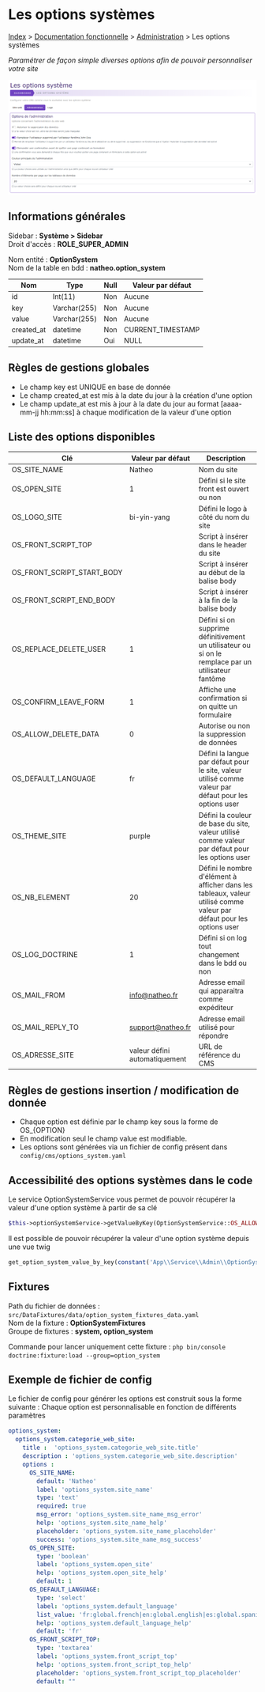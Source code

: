 # Les options systèmes

[Index](../../../../index.md) > [Documentation fonctionnelle](../../index.md) > [Administration](../index.md) > Les options systèmes

*Paramétrer de façon simple diverses options afin de pouvoir personnaliser votre site*

![Options Systèmes](../files/options_system/options_system.png)

## Informations générales
Sidebar : **Système > Sidebar**  
Droit d'accès : **ROLE_SUPER_ADMIN**

Nom entité : **OptionSystem**  
Nom de la table en bdd : **natheo.option_system**

| Nom        | 	Type         | 	Null | 	Valeur par défaut |
|------------|---------------|-------|--------------------|
| id         | 	Int(11)      | 	Non  | 	Aucune            |
| key        | 	Varchar(255) | 	Non  | 	Aucune            |
| value      | 	Varchar(255) | 	Non  | 	Aucune            |
| created_at | 	datetime     | 	Non	 | CURRENT_TIMESTAMP  |
| update_at  | 	datetime     | 	Oui  | 	NULL              |

## Règles de gestions globales
- Le champ key est UNIQUE en base de donnée
- Le champ created_at est mis à la date du jour à la création d'une option
- Le champ update_at est mis à jour à la date du jour au format [aaaa-mm-jj hh:mm:ss] à chaque modification de la valeur d'une option

## Liste des options disponibles

| Clé                         | 	Valeur par défaut            | 	Description                                                                                                           |
|-----------------------------|-------------------------------|------------------------------------------------------------------------------------------------------------------------|
| OS_SITE_NAME                | 	Natheo                       | 	Nom du site                                                                                                           |
| OS_OPEN_SITE                | 	1                            | 	Défini si le site front est ouvert ou non                                                                             |
| OS_LOGO_SITE                | 	bi-yin-yang                  | 	Défini le logo à côté du nom du site                                                                                  |
| OS_FRONT_SCRIPT_TOP         | 	                             | 	Script à insérer dans le header du site                                                                               |
| OS_FRONT_SCRIPT_START_BODY	 | 	                             | Script à insérer au début de la balise body                                                                            |
| OS_FRONT_SCRIPT_END_BODY    | 	                             | 	Script à insérer à la fin de la balise body                                                                           |
| OS_REPLACE_DELETE_USER      | 	1	                           | Défini si on supprime définitivement un utilisateur ou si on le remplace par un utilisateur fantôme                    |
| OS_CONFIRM_LEAVE_FORM       | 	1                            | 	Affiche une confirmation si on quitte un formulaire                                                                   |
| OS_ALLOW_DELETE_DATA        | 	0                            | 	Autorise ou non la suppression de données                                                                             |
| OS_DEFAULT_LANGUAGE         | 	fr                           | 	Défini la langue par défaut pour le site, valeur utilisé comme valeur par défaut pour les options user                |
| OS_THEME_SITE               | 	purple                       | 	Défini la couleur de base du site, valeur utilisé comme valeur par défaut pour les options user                       |
| OS_NB_ELEMENT               | 	20                           | 	Défini le nombre d'élément à afficher dans les tableaux, valeur utilisé comme valeur par défaut pour les options user |
| OS_LOG_DOCTRINE             | 	1                            | 	Défini si on log tout changement dans le bdd ou non                                                                   |
| OS_MAIL_FROM                | info@natheo.fr                | Adresse email qui apparaitra comme expéditeur                                                                          |
| OS_MAIL_REPLY_TO            | support@natheo.fr             | Adresse email utilisé pour répondre                                                                                    |
| OS_ADRESSE_SITE             | valeur défini automatiquement | URL de référence du CMS                                                                                                |

## Règles de gestions insertion / modification de donnée
- Chaque option est définie par le champ key sous la forme de OS_{OPTION}
- En modification seul le champ value est modifiable.
- Les options sont générées via un fichier de config présent dans ``config/cms/options_system.yaml``

## Accessibilité des options systèmes dans le code
Le service OptionSystemService vous permet de pouvoir récupérer la valeur d'une option système à partir de sa clé
``` php
$this->optionSystemService->getValueByKey(OptionSystemService::OS_ALLOW_DELETE_DATA);
```

Il est possible de pouvoir récupérer la valeur d'une option système depuis une vue twig

````php
get_option_system_value_by_key(constant('App\\Service\\Admin\\OptionSystemService::OS_SITE_NAME'))
````

## Fixtures
Path du fichier de données : ``src/DataFixtures/data/option_system_fixtures_data.yaml``  
Nom de la fixture : **OptionSystemFixtures**  
Groupe de fixtures : **system, option_system**  

Commande pour lancer uniquement cette fixture : ``php bin/console doctrine:fixture:load --group=option_system``

## Exemple de fichier de config
Le fichier de config pour générer les options est construit sous la forme suivante :
Chaque option est personnalisable en fonction de différents paramètres
````yaml
options_system:
  options_system.categorie_web_site:                                                # Categories de l'option
    title :  'options_system.categorie_web_site.title'                              # Titre de la catégorie
    description : 'options_system.categorie_web_site.description'                   # Description de la catégorie
    options :                                                                       # Liste des options disponibles pour cette catégorie
      OS_SITE_NAME:                                                                 # Clé de l'option
        default: 'Natheo'                                                           # Valeur de l'option
        label: 'options_system.site_name'                                           # Libellé de l'option
        type: 'text'                                                                # Type de l'option (text/boolean/select/textarea)
        required: true                                                              # Valeur obligatoire ou non
        msg_error: 'options_system.site_name_msg_error'                             # Message d'erreur si valeur obligatoire
        help: 'options_system.site_name_help'                                       # Message d'aide
        placeholder: 'options_system.site_name_placeholder'                         # Texte dans le placeholder
        success: 'options_system.site_name_msg_success'                             # Message quand l'option s'est bien enregistrée
      OS_OPEN_SITE:
        type: 'boolean'
        label: 'options_system.open_site'
        help: 'options_system.open_site_help'
        default: 1
      OS_DEFAULT_LANGUAGE:
        type: 'select'
        label: 'options_system.default_language'
        list_value: 'fr:global.french|en:global.english|es:global.spanish'          # Liste dans le cas d'un select sous la forme |cle:valeur|
        help: 'options_system.default_language_help'
        default: 'fr'
      OS_FRONT_SCRIPT_TOP:
        type: 'textarea'
        label: 'options_system.front_script_top'
        help: 'options_system.front_script_top_help'
        placeholder: 'options_system.front_script_top_placeholder'
        default: ""
````
